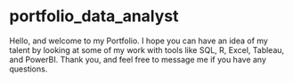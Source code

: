 # portfolio_data_analyst
Hello, and welcome to my Portfolio. I hope you can have an idea of my talent by looking at some of my work with tools like SQL, R, Excel, Tableau, and PowerBI.
Thank you, and feel free to message me if you have any questions. 
